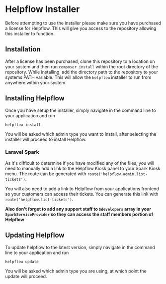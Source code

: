 # Helpflow Installer

Before attempting to use the installer please make sure you have purchased a license for Helpflow. This will give you access to the repository allowing this installer to function.

## Installation

After a license has been purchased, clone this repository to a location on your system and then run `composer install` within the root directory of the repository. While installing, add the directory path to the repository to your systems PATH variable. This will allow the `helpflow` installer to run from anywhere within your system.

## Installing Helpflow

Once you have setup the installer, simply navigate in the command line to your application and run

    helpflow install

You will be asked which admin type you want to install, after selecting the installer will proceed to install Helpflow.

### Laravel Spark

As it's difficult to determine if you have modified any of the files, you will need to manually add a link to the Helpflow Kiosk panel to your Spark Kiosk menu. The route can be generated with `route('helpflow.admin.list-tickets')`.

You will also need to add a link to Helpflow from your applications frontend so your customers can access their tickets. You can generate this link with `route('helpflow.list-tickets')`.

**Also don't forget to add any support staff to `$developers` array in your `SparkServiceProvider` so they can access the staff members portion of Helpflow**

## Updating Helpflow

To update helpflow to the latest version, simply navigate in the command line to your application and run

    helpflow update

You will be asked which admin type you are using, at which point the update will proceed.
